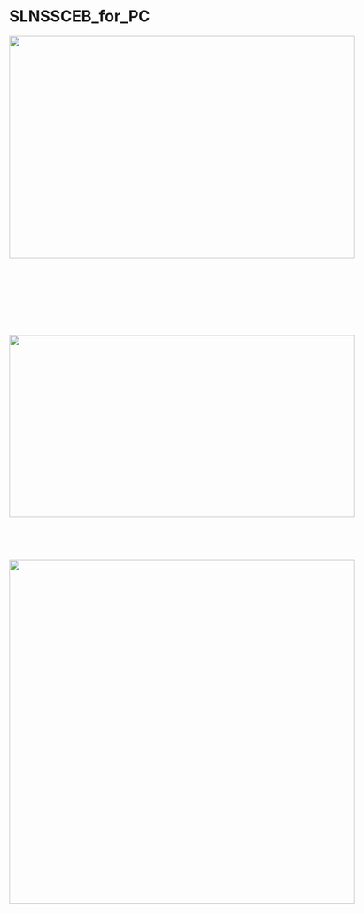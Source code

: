 # SLNSSCEB_for_PC

<p dir="ltr" style="line-height:1.38;margin-top:0pt;margin-bottom:0pt;"><span style="font-size:11pt;font-family:Arial;color:#000000;background-color:transparent;font-weight:400;font-style:normal;font-variant:normal;text-decoration:none;vertical-align:baseline;white-space:pre;white-space:pre-wrap;"><span style="border:none;display:inline-block;overflow:hidden;width:624px;height:401px;"><img src="https://lh5.googleusercontent.com/WXJJUocJXX9IWLc_30gwuy4GY-ycHGurrvEnCwLWocQ_ueBzXMy-Lc223AuJ1ENnqgjLHezJRg5xW3ZSTYBebfMuWWmUdFS1fJCjsQxdi6HZzn_KL4Zf9QSyZrUkM7hHEHf1bZF8" width="624" height="401"></span></span></p>
<p><br></p>
<p><br></p>
<p><br></p>
<p><br></p>
<p dir="ltr" style="line-height:1.38;margin-top:0pt;margin-bottom:0pt;"><span style="font-size:11pt;font-family:Arial;color:#000000;background-color:transparent;font-weight:400;font-style:normal;font-variant:normal;text-decoration:none;vertical-align:baseline;white-space:pre;white-space:pre-wrap;"><span style="border:none;display:inline-block;overflow:hidden;width:624px;height:329px;"><img src="https://lh5.googleusercontent.com/6wWBYgB4g4-mKmadMY388aZWW7wkEnK2KsVebgHKoxY7y-2Hc87SDQJ46u50p_bHTtHfnQYgmtXXImiDN5L1Hl3ow-flxsWvtyrZd8lYtkrWufHBYeGmEBJniGJmfedyhIDADVj1" width="624" height="329"></span></span></p>
<p><br></p>
<p><br></p>
<p dir="ltr" style="line-height:1.38;margin-top:0pt;margin-bottom:0pt;"><span style="font-size:11pt;font-family:Arial;color:#000000;background-color:transparent;font-weight:400;font-style:normal;font-variant:normal;text-decoration:none;vertical-align:baseline;white-space:pre;white-space:pre-wrap;"><span style="border:none;display:inline-block;overflow:hidden;width:624px;height:621px;"><img src="https://lh4.googleusercontent.com/4b72ElT3vecJfCntPU4MzCzNtWazFldJJZluU6C19PvEEYrGtUtSNdNJ1ewo_SybuGHrHaPnnn_iVIZNM71Ab2xxk1W6CCReOp_s16uByM9nJPcYmy4KOYP59CzsVPoulP-UtBsC" width="624" height="621"></span></span></p>
